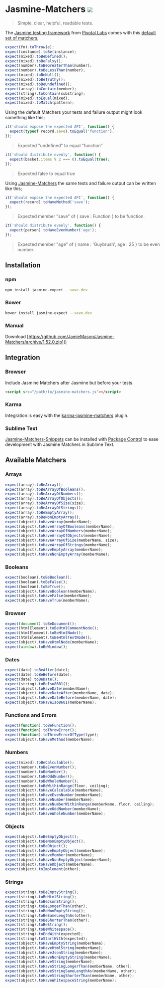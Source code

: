 # Jasmine-Matchers [![](https://travis-ci.org/JamieMason/Jasmine-Matchers.svg?branch=develop)](https://travis-ci.org/JamieMason/Jasmine-Matchers)

> Simple, clear, helpful, readable tests.

The [Jasmine testing framework](http://pivotal.github.com/jasmine/) from [Pivotal Labs](http://pivotallabs.com/) comes with this [default set of matchers](https://github.com/pivotal/jasmine/wiki/Matchers);

```javascript
expect(fn).toThrow(e);
expect(instance).toBe(instance);
expect(mixed).toBeDefined();
expect(mixed).toBeFalsy();
expect(number).toBeGreaterThan(number);
expect(number).toBeLessThan(number);
expect(mixed).toBeNull();
expect(mixed).toBeTruthy();
expect(mixed).toBeUndefined();
expect(array).toContain(member);
expect(string).toContain(substring);
expect(mixed).toEqual(mixed);
expect(mixed).toMatch(pattern);
```

Using the default Matchers your tests and failure output might look something like this;

```javascript
it('should expose the expected API', function() {
  expect(typeof record.save).toEqual('function');
});
```

> Expected "undefined" to equal "function"

```javascript
it('should distribute evenly', function() {
  expect(basket.items % 2 === 0).toEqual(true);
});
```

> Expected false to equal true

Using [Jasmine-Matchers](https://github.com/JamieMason/Jasmine-Matchers) the same tests and failure output can be written like this;

```javascript
it('should expose the expected API', function() {
  expect(record).toHaveMethod('save');
});
```

> Expected member "save" of { save : Function } to be function.

```javascript
it('should distribute evenly', function() {
  expect(person).toHaveEvenNumber('age');
});
```

> Expected member "age" of { name : 'Guybrush', age : 25 } to be even number.

## Installation

### npm

```bash
npm install jasmine-expect --save-dev
```

### Bower

```bash
bower install jasmine-expect --save-dev
```

### Manual

Download [https://github.com/JamieMason/Jasmine-Matchers/archive/1.52.0.zip]()

## Integration

### Browser

Include Jasmine Matchers after Jasmine but before your tests.

```html
<script src="/path/to/jasmine-matchers.js"></script>
```

### Karma

Integration is easy with the [karma-jasmine-matchers](https://github.com/JamieMason/karma-jasmine-matchers) plugin.

### Sublime Text

[Jasmine-Matchers-Snippets](https://github.com/JamieMason/Jasmine-Matchers-Snippets) can be installed with [Package Control](https://packagecontrol.io/packages/Jasmine%20Matchers%20Snippets) to ease development with Jasmine Matchers in Sublime Text.

## Available Matchers

### Arrays

```javascript
expect(array).toBeArray();
expect(array).toBeArrayOfBooleans();
expect(array).toBeArrayOfNumbers();
expect(array).toBeArrayOfObjects();
expect(array).toBeArrayOfSize(size);
expect(array).toBeArrayOfStrings();
expect(array).toBeEmptyArray();
expect(array).toBeNonEmptyArray();
expect(object).toHaveArray(memberName);
expect(object).toHaveArrayOfBooleans(memberName);
expect(object).toHaveArrayOfNumbers(memberName);
expect(object).toHaveArrayOfObjects(memberName);
expect(object).toHaveArrayOfSize(memberName, size);
expect(object).toHaveArrayOfStrings(memberName);
expect(object).toHaveEmptyArray(memberName);
expect(object).toHaveNonEmptyArray(memberName);
```

### Booleans

```javascript
expect(boolean).toBeBoolean();
expect(boolean).toBeFalse();
expect(boolean).toBeTrue();
expect(object).toHaveBoolean(memberName);
expect(object).toHaveFalse(memberName);
expect(object).toHaveTrue(memberName);
```

### Browser

```javascript
expect(document).toBeDocument();
expect(htmlElement).toBeHtmlCommentNode();
expect(htmlElement).toBeHtmlNode();
expect(htmlElement).toBeHtmlTextNode();
expect(object).toHaveHtmlNode(memberName);
expect(window).toBeWindow();
```

### Dates

```javascript
expect(date).toBeAfter(date);
expect(date).toBeBefore(date);
expect(date).toBeDate();
expect(string).toBeIso8601();
expect(object).toHaveDate(memberName);
expect(object).toHaveDateAfter(memberName, date);
expect(object).toHaveDateBefore(memberName, date);
expect(object).toHaveIso8601(memberName);
```

### Functions and Errors

```javascript
expect(function).toBeFunction();
expect(function).toThrowError();
expect(function).toThrowErrorOfType(type);
expect(object).toHaveMethod(memberName);
```

### Numbers

```javascript
expect(mixed).toBeCalculable();
expect(number).toBeEvenNumber();
expect(number).toBeNumber();
expect(number).toBeOddNumber();
expect(number).toBeWholeNumber();
expect(number).toBeWithinRange(floor, ceiling);
expect(object).toHaveCalculable(memberName);
expect(object).toHaveEvenNumber(memberName);
expect(object).toHaveNumber(memberName);
expect(object).toHaveNumberWithinRange(memberName, floor, ceiling);
expect(object).toHaveOddNumber(memberName);
expect(object).toHaveWholeNumber(memberName);
```

### Objects

```javascript
expect(object).toBeEmptyObject();
expect(object).toBeNonEmptyObject();
expect(object).toBeObject();
expect(object).toHaveEmptyObject(memberName);
expect(object).toHaveMember(memberName);
expect(object).toHaveNonEmptyObject(memberName);
expect(object).toHaveObject(memberName);
expect(object).toImplement(other);
```

### Strings

```javascript
expect(string).toBeEmptyString();
expect(string).toBeHtmlString();
expect(string).toBeJsonString();
expect(string).toBeLongerThan(other);
expect(string).toBeNonEmptyString();
expect(string).toBeSameLengthAs(other);
expect(string).toBeShorterThan(other);
expect(string).toBeString();
expect(string).toBeWhitespace();
expect(string).toEndWith(expected);
expect(string).toStartWith(expected);
expect(object).toHaveEmptyString(memberName);
expect(object).toHaveHtmlString(memberName);
expect(object).toHaveJsonString(memberName);
expect(object).toHaveNonEmptyString(memberName);
expect(object).toHaveString(memberName);
expect(object).toHaveStringLongerThan(memberName, other);
expect(object).toHaveStringSameLengthAs(memberName, other);
expect(object).toHaveStringShorterThan(memberName, other);
expect(object).toHaveWhitespaceString(memberName);
```
